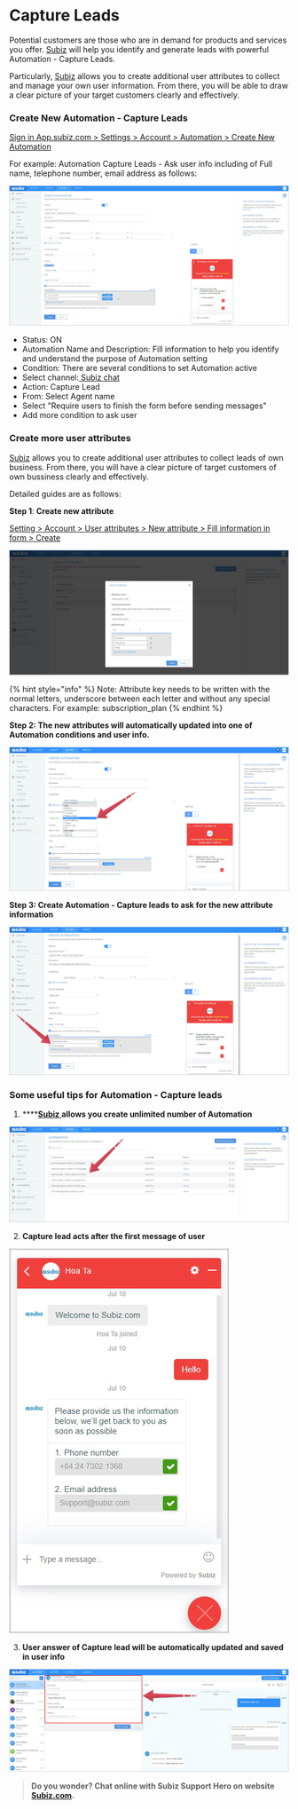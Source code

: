 # Capture Leads

Potential customers are those who are in demand for products and services you offer. [Subiz](https://subiz.com/email.html) will help you identify and generate leads with powerful Automation  - Capture Leads.

Particularly, [Subiz](https://subiz.com/email.html) allows you to create additional user attributes to collect and manage your own user information. From there, you will be able to draw a clear picture of your target customers clearly and effectively.

### **Create New Automation - Capture Leads**

[Sign in App.subiz.com &gt; Settings &gt; Account &gt; Automation &gt; Create New Automation](https://app.subiz.com/settings/automation-add)

For example: Automation Capture Leads - Ask user info including of Full name, telephone number, email address as follows:

![Create new Automation - Capture Leads](../../.gitbook/assets/1.-copy.jpg)

* Status: ON
* Automation Name and Description: Fill information to help you identify and understand the purpose of Automation setting
* Condition: There are several conditions to set Automation active
* Select channel:[ Subiz chat](https://subiz.com/live-chat.html)
* Action: Capture Lead
* From: Select Agent name
* Select "Require users to finish the form before sending messages"
* Add more condition to ask user

### **Create more user attributes**

[Subiz](https://subiz.com/en) allows you to create additional user attributes to collect leads of own business. From there, you will have a clear picture of target customers of own bussiness clearly and effectively.

Detailed guides are as follows:

**Step 1**: **Create new attribute**

[Setting &gt; Account &gt; User attributes &gt; New attribute &gt; Fill information in form &gt; Create](https://app.subiz.com/settings/user-attributes#)

![Create new attribute](../../.gitbook/assets/2.-cc.jpg)

{% hint style="info" %}
Note: Attribute key needs to be written with the normal letters, underscore between each letter and  without any special characters. For example: subscription\_plan
{% endhint %}

**Step 2: The new attributes will automatically updated into one of Automation conditions and user info.**

![Update new attribute in Automation condition](../../.gitbook/assets/3.-cc.jpg)

**Step 3: Create  Automation - Capture leads to ask for the new attribute information**

![Automation - Capture Leads to ask subscription plan](../../.gitbook/assets/4.-cc.jpg)

### **Some useful tips for Automation - Capture leads**

1. \*\*\*\*[**Subiz** ](https://subiz.com/en)**allows you create unlimited number of Automation** 

![](../../.gitbook/assets/5.-cc.jpg)

   2. **Capture lead acts after the first message of user**

![](../../.gitbook/assets/6.-cc%20%281%29.jpg)

  3. **User answer of Capture lead will be automatically updated and saved in user info**

![](../../.gitbook/assets/7.-cc.jpg)

> **Do you wonder? Chat online with Subiz Support Hero on website** [**Subiz.com**](https://subiz.com/vi/feature.html)**.**

  


